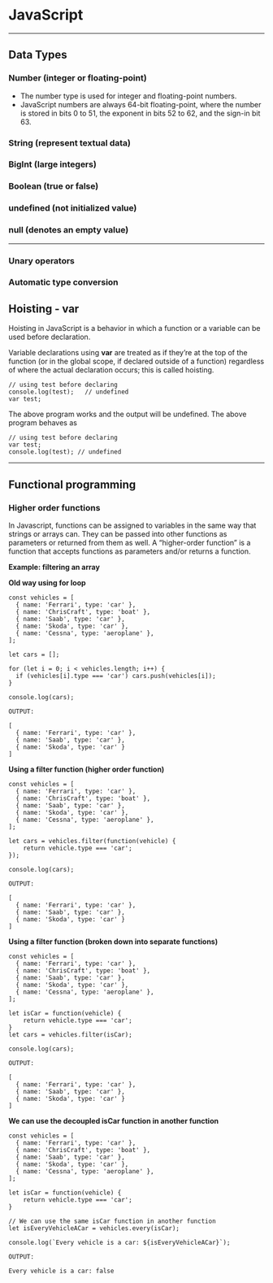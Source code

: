 # JavaScript

---

## Data Types

### Number (integer or floating-point)

- The number type is used for integer and floating-point numbers.
- JavaScript numbers are always 64-bit floating-point, where the number is stored in bits 0 to 51, the exponent in bits 52 to 62, and the sign-in bit 63.

### String (represent textual data)

### BigInt (large integers)

### Boolean (true or false)

### undefined (not initialized value)

### null (denotes an empty value)

---

### Unary operators

### Automatic type conversion

## Hoisting - var

Hoisting in JavaScript is a behavior in which a function or a variable can be used before declaration.

Variable declarations using **var** are treated as if they’re at the top of the function (or in the global scope, if declared outside of a function) regardless of where the actual declaration occurs; this is called hoisting.

```
// using test before declaring
console.log(test);   // undefined
var test;

```

The above program works and the output will be undefined. The above program behaves as

```
// using test before declaring
var test;
console.log(test); // undefined

```

---

## Functional programming

### Higher order functions

In Javascript, functions can be assigned to variables in the same way that strings or arrays can. They can be passed into other functions as parameters or returned from them as well. A “higher-order function” is a function that accepts functions as parameters and/or returns a function.

**Example: filtering an array**

**Old way using for loop**

```
const vehicles = [
  { name: 'Ferrari', type: 'car' },
  { name: 'ChrisCraft', type: 'boat' },
  { name: 'Saab', type: 'car' },
  { name: 'Skoda', type: 'car' },
  { name: 'Cessna', type: 'aeroplane' },
];

let cars = [];

for (let i = 0; i < vehicles.length; i++) {
  if (vehicles[i].type === 'car') cars.push(vehicles[i]);
}

console.log(cars);

OUTPUT:

[
  { name: 'Ferrari', type: 'car' },
  { name: 'Saab', type: 'car' },
  { name: 'Skoda', type: 'car' }
]
```

**Using a filter function (higher order function)**

```
const vehicles = [
  { name: 'Ferrari', type: 'car' },
  { name: 'ChrisCraft', type: 'boat' },
  { name: 'Saab', type: 'car' },
  { name: 'Skoda', type: 'car' },
  { name: 'Cessna', type: 'aeroplane' },
];

let cars = vehicles.filter(function(vehicle) {
    return vehicle.type === 'car';
});

console.log(cars);

OUTPUT:

[
  { name: 'Ferrari', type: 'car' },
  { name: 'Saab', type: 'car' },
  { name: 'Skoda', type: 'car' }
]
```

**Using a filter function (broken down into separate functions)**

```
const vehicles = [
  { name: 'Ferrari', type: 'car' },
  { name: 'ChrisCraft', type: 'boat' },
  { name: 'Saab', type: 'car' },
  { name: 'Skoda', type: 'car' },
  { name: 'Cessna', type: 'aeroplane' },
];

let isCar = function(vehicle) {
    return vehicle.type === 'car';
}
let cars = vehicles.filter(isCar);

console.log(cars);

OUTPUT:

[
  { name: 'Ferrari', type: 'car' },
  { name: 'Saab', type: 'car' },
  { name: 'Skoda', type: 'car' }
]
```

**We can use the decoupled isCar function in another function**

```
const vehicles = [
  { name: 'Ferrari', type: 'car' },
  { name: 'ChrisCraft', type: 'boat' },
  { name: 'Saab', type: 'car' },
  { name: 'Skoda', type: 'car' },
  { name: 'Cessna', type: 'aeroplane' },
];

let isCar = function(vehicle) {
    return vehicle.type === 'car';
}

// We can use the same isCar function in another function
let isEveryVehicleACar = vehicles.every(isCar);

console.log(`Every vehicle is a car: ${isEveryVehicleACar}`);

OUTPUT:

Every vehicle is a car: false

```
